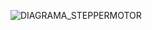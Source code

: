 ![DIAGRAMA_STEPPERMOTOR](https://user-images.githubusercontent.com/107650526/223470403-0eee0f59-9535-4555-b4f7-f0a1da433938.png)


